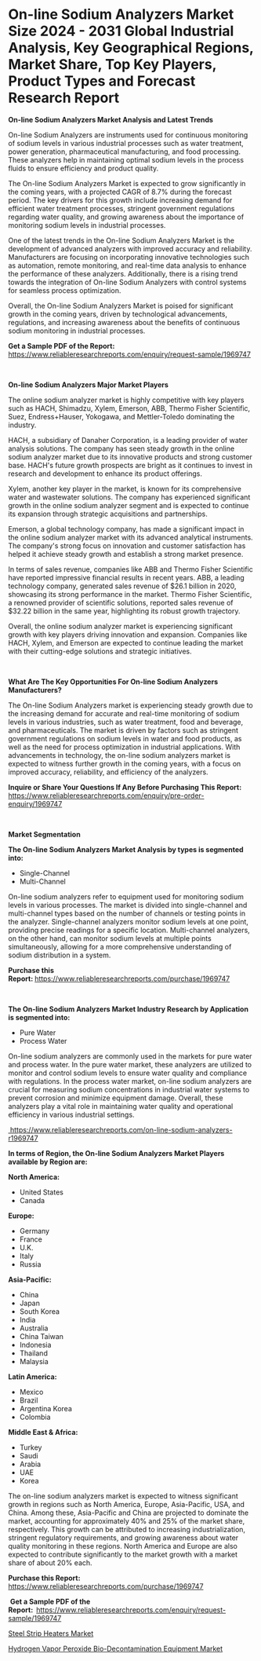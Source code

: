 <p><h1>On-line Sodium Analyzers Market Size 2024 - 2031 Global Industrial Analysis, Key Geographical Regions, Market Share, Top Key Players, Product Types and Forecast Research Report</h1></p><p><strong>On-line Sodium Analyzers Market Analysis and Latest Trends</strong></p>
<p><p>On-line Sodium Analyzers are instruments used for continuous monitoring of sodium levels in various industrial processes such as water treatment, power generation, pharmaceutical manufacturing, and food processing. These analyzers help in maintaining optimal sodium levels in the process fluids to ensure efficiency and product quality.</p><p>The On-line Sodium Analyzers Market is expected to grow significantly in the coming years, with a projected CAGR of 8.7% during the forecast period. The key drivers for this growth include increasing demand for efficient water treatment processes, stringent government regulations regarding water quality, and growing awareness about the importance of monitoring sodium levels in industrial processes.</p><p>One of the latest trends in the On-line Sodium Analyzers Market is the development of advanced analyzers with improved accuracy and reliability. Manufacturers are focusing on incorporating innovative technologies such as automation, remote monitoring, and real-time data analysis to enhance the performance of these analyzers. Additionally, there is a rising trend towards the integration of On-line Sodium Analyzers with control systems for seamless process optimization.</p><p>Overall, the On-line Sodium Analyzers Market is poised for significant growth in the coming years, driven by technological advancements, regulations, and increasing awareness about the benefits of continuous sodium monitoring in industrial processes.</p></p>
<p><strong>Get a Sample PDF of the Report:&nbsp;</strong> <a href="https://www.reliableresearchreports.com/enquiry/request-sample/1969747">https://www.reliableresearchreports.com/enquiry/request-sample/1969747</a></p>
<p>&nbsp;</p>
<p><strong>On-line Sodium Analyzers Major Market Players</strong></p>
<p><p>The online sodium analyzer market is highly competitive with key players such as HACH, Shimadzu, Xylem, Emerson, ABB, Thermo Fisher Scientific, Suez, Endress+Hauser, Yokogawa, and Mettler-Toledo dominating the industry.</p><p>HACH, a subsidiary of Danaher Corporation, is a leading provider of water analysis solutions. The company has seen steady growth in the online sodium analyzer market due to its innovative products and strong customer base. HACH's future growth prospects are bright as it continues to invest in research and development to enhance its product offerings.</p><p>Xylem, another key player in the market, is known for its comprehensive water and wastewater solutions. The company has experienced significant growth in the online sodium analyzer segment and is expected to continue its expansion through strategic acquisitions and partnerships.</p><p>Emerson, a global technology company, has made a significant impact in the online sodium analyzer market with its advanced analytical instruments. The company's strong focus on innovation and customer satisfaction has helped it achieve steady growth and establish a strong market presence.</p><p>In terms of sales revenue, companies like ABB and Thermo Fisher Scientific have reported impressive financial results in recent years. ABB, a leading technology company, generated sales revenue of $26.1 billion in 2020, showcasing its strong performance in the market. Thermo Fisher Scientific, a renowned provider of scientific solutions, reported sales revenue of $32.22 billion in the same year, highlighting its robust growth trajectory.</p><p>Overall, the online sodium analyzer market is experiencing significant growth with key players driving innovation and expansion. Companies like HACH, Xylem, and Emerson are expected to continue leading the market with their cutting-edge solutions and strategic initiatives.</p></p>
<p>&nbsp;</p>
<p><strong>What Are The Key Opportunities For On-line Sodium Analyzers Manufacturers?</strong></p>
<p><p>The On-line Sodium Analyzers market is experiencing steady growth due to the increasing demand for accurate and real-time monitoring of sodium levels in various industries, such as water treatment, food and beverage, and pharmaceuticals. The market is driven by factors such as stringent government regulations on sodium levels in water and food products, as well as the need for process optimization in industrial applications. With advancements in technology, the on-line sodium analyzers market is expected to witness further growth in the coming years, with a focus on improved accuracy, reliability, and efficiency of the analyzers.</p></p>
<p><strong>Inquire or Share Your Questions If Any Before Purchasing This Report:</strong> <a href="https://www.reliableresearchreports.com/enquiry/pre-order-enquiry/1969747">https://www.reliableresearchreports.com/enquiry/pre-order-enquiry/1969747</a></p>
<p>&nbsp;</p>
<p><strong>Market Segmentation</strong></p>
<p><strong>The On-line Sodium Analyzers Market Analysis by types is segmented into:</strong></p>
<p><ul><li>Single-Channel</li><li>Multi-Channel</li></ul></p>
<p><p>On-line sodium analyzers refer to equipment used for monitoring sodium levels in various processes. The market is divided into single-channel and multi-channel types based on the number of channels or testing points in the analyzer. Single-channel analyzers monitor sodium levels at one point, providing precise readings for a specific location. Multi-channel analyzers, on the other hand, can monitor sodium levels at multiple points simultaneously, allowing for a more comprehensive understanding of sodium distribution in a system.</p></p>
<p><strong>Purchase this Report:&nbsp;</strong><a href="https://www.reliableresearchreports.com/purchase/1969747">https://www.reliableresearchreports.com/purchase/1969747</a></p>
<p>&nbsp;</p>
<p><strong>The On-line Sodium Analyzers Market Industry Research by Application is segmented into:</strong></p>
<p><ul><li>Pure Water</li><li>Process Water</li></ul></p>
<p><p>On-line sodium analyzers are commonly used in the markets for pure water and process water. In the pure water market, these analyzers are utilized to monitor and control sodium levels to ensure water quality and compliance with regulations. In the process water market, on-line sodium analyzers are crucial for measuring sodium concentrations in industrial water systems to prevent corrosion and minimize equipment damage. Overall, these analyzers play a vital role in maintaining water quality and operational efficiency in various industrial settings.</p></p>
<p><a href="https://www.reliableresearchreports.com/on-line-sodium-analyzers-r1969747">&nbsp;https://www.reliableresearchreports.com/on-line-sodium-analyzers-r1969747</a></p>
<p><strong>In terms of Region, the On-line Sodium Analyzers Market Players available by Region are:</strong></p>
<p>
    <p> <strong> North America: </strong>
        <ul>
            <li>United States</li>
            <li>Canada</li>
        </ul>
        </p> 
    <p> <strong> Europe: </strong>
        <ul>
            <li>Germany</li>
            <li>France</li>
            <li>U.K.</li>
            <li>Italy</li>
            <li>Russia</li>
        </ul>
        </p> 
    <p> <strong> Asia-Pacific: </strong>
        <ul>
            <li>China</li>
            <li>Japan</li>
            <li>South Korea</li>
            <li>India</li>
            <li>Australia</li>
            <li>China Taiwan</li>
            <li>Indonesia</li>
            <li>Thailand</li>
            <li>Malaysia</li>
        </ul>
        </p> 
    <p> <strong> Latin America: </strong>
        <ul>
            <li>Mexico</li>
            <li>Brazil</li>
            <li>Argentina Korea</li>
            <li>Colombia</li>
        </ul>
        </p> 
    <p> <strong> Middle East & Africa: </strong>
        <ul>
            <li>Turkey</li>
            <li>Saudi</li>
            <li>Arabia</li>
            <li>UAE</li>
            <li>Korea</li>
        </ul>
    </p>
    </p>
<p><p>The on-line sodium analyzers market is expected to witness significant growth in regions such as North America, Europe, Asia-Pacific, USA, and China. Among these, Asia-Pacific and China are projected to dominate the market, accounting for approximately 40% and 25% of the market share, respectively. This growth can be attributed to increasing industrialization, stringent regulatory requirements, and growing awareness about water quality monitoring in these regions. North America and Europe are also expected to contribute significantly to the market growth with a market share of about 20% each.</p></p>
<p><strong>Purchase this Report: </strong><a href="https://www.reliableresearchreports.com/purchase/1969747">https://www.reliableresearchreports.com/purchase/1969747</a></p>
<p>&nbsp;<strong>Get a Sample PDF of the Report:&nbsp;&nbsp;</strong><a href="https://www.reliableresearchreports.com/enquiry/request-sample/1969747">https://www.reliableresearchreports.com/enquiry/request-sample/1969747</a></p>
<p><strong></strong></p>
<p><p><a href="https://github.com/gamblestampleyjenny50m5sl6/Market-Research-Report-List-2/blob/main/steel-strip-heaters-market.md">Steel Strip Heaters Market</a></p><p><a href="https://github.com/nicholepatriciadoylenwnrjr0/Market-Research-Report-List-2/blob/main/hydrogen-vapor-peroxide-bio-decontamination-equipment-market.md">Hydrogen Vapor Peroxide Bio-Decontamination Equipment Market</a></p></p>